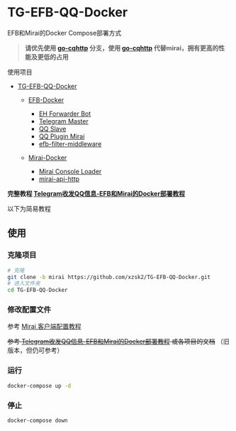 # TG-EFB-QQ-Docker

EFB和Mirai的Docker Compose部署方式

>**请优先使用 [go-cqhttp](https://github.com/xzsk2/TG-EFB-QQ-Docker/tree/go-cqhttp) 分支，使用 [go-cqhttp](https://github.com/Mrs4s/go-cqhttp) 代替mirai，拥有更高的性能及更低的占用**

使用项目

- [TG-EFB-QQ-Docker](https://github.com/xzsk2/TG-EFB-QQ-Docker)

  - [EFB-Docker](https://github.com/xzsk2/EFB-Docker)
    - [EH Forwarder Bot](https://github.com/ehForwarderBot/ehForwarderBot)
    - [Telegram Master](https://github.com/ehForwarderBot/efb-telegram-master)
    - [QQ Slave](https://github.com/milkice233/efb-qq-slave)
    - [QQ Plugin Mirai](https://github.com/milkice233/efb-qq-plugin-mirai)
    - [efb-filter-middleware](https://github.com/xzsk2/efb-filter-middleware)

  - [Mirai-Docker](https://github.com/xzsk2/Mirai-Docker)
    - [Mirai Console Loader](https://github.com/iTXTech/mirai-console-loader)
    - [mirai-api-http](https://github.com/project-mirai/mirai-api-http)

**完整教程 [Telegram收发QQ信息-EFB和Mirai的Docker部署教程](https://sakari.top/2021/05/05/tg-qq/)**

以下为简易教程

## 使用

### 克隆项目

```bash
# 克隆
git clone -b mirai https://github.com/xzsk2/TG-EFB-QQ-Docker.git
# 进入文件夹
cd TG-EFB-QQ-Docker
```

### 修改配置文件

参考 [Mirai 客户端配置教程](https://github.com/ehForwarderBot/efb-qq-slave/blob/master/doc/Mirai_zh-CN.rst)

~~参考 [Telegram收发QQ信息-EFB和Mirai的Docker部署教程](https://sakari.top/2021/05/05/tg-qq/) 或各项目的文档~~ （旧版本，但仍可参考）

### 运行

```bash
docker-compose up -d
```

### 停止

```bash
docker-compose down
```
